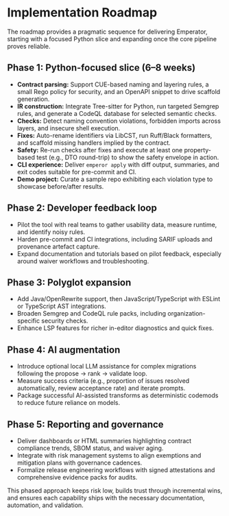 # Implementation Roadmap

The roadmap provides a pragmatic sequence for delivering Emperator, starting with a focused Python slice and expanding once the core pipeline proves reliable.

## Phase 1: Python-focused slice (6–8 weeks)

- **Contract parsing:** Support CUE-based naming and layering rules, a small Rego policy for security, and an OpenAPI snippet to drive scaffold generation.
- **IR construction:** Integrate Tree-sitter for Python, run targeted Semgrep rules, and generate a CodeQL database for selected semantic checks.
- **Checks:** Detect naming convention violations, forbidden imports across layers, and insecure shell execution.
- **Fixes:** Auto-rename identifiers via LibCST, run Ruff/Black formatters, and scaffold missing handlers implied by the contract.
- **Safety:** Re-run checks after fixes and execute at least one property-based test (e.g., DTO round-trip) to show the safety envelope in action.
- **CLI experience:** Deliver `emperor apply` with diff output, summaries, and exit codes suitable for pre-commit and CI.
- **Demo project:** Curate a sample repo exhibiting each violation type to showcase before/after results.

## Phase 2: Developer feedback loop

- Pilot the tool with real teams to gather usability data, measure runtime, and identify noisy rules.
- Harden pre-commit and CI integrations, including SARIF uploads and provenance artefact capture.
- Expand documentation and tutorials based on pilot feedback, especially around waiver workflows and troubleshooting.

## Phase 3: Polyglot expansion

- Add Java/OpenRewrite support, then JavaScript/TypeScript with ESLint or TypeScript AST integrations.
- Broaden Semgrep and CodeQL rule packs, including organization-specific security checks.
- Enhance LSP features for richer in-editor diagnostics and quick fixes.

## Phase 4: AI augmentation

- Introduce optional local LLM assistance for complex migrations following the propose → rank → validate loop.
- Measure success criteria (e.g., proportion of issues resolved automatically, review acceptance rate) and iterate prompts.
- Package successful AI-assisted transforms as deterministic codemods to reduce future reliance on models.

## Phase 5: Reporting and governance

- Deliver dashboards or HTML summaries highlighting contract compliance trends, SBOM status, and waiver aging.
- Integrate with risk management systems to align exemptions and mitigation plans with governance cadences.
- Formalize release engineering workflows with signed attestations and comprehensive evidence packs for audits.

This phased approach keeps risk low, builds trust through incremental wins, and ensures each capability ships with the necessary documentation, automation, and validation.
